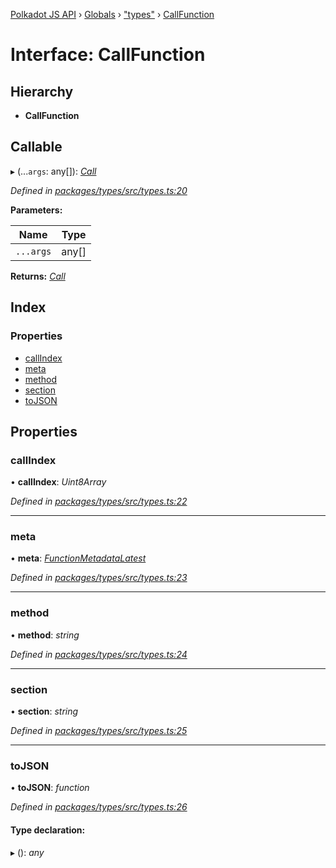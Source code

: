[Polkadot JS API](../README.md) › [Globals](../globals.md) › ["types"](../modules/_types_.md) › [CallFunction](_types_.callfunction.md)

# Interface: CallFunction

## Hierarchy

* **CallFunction**

## Callable

▸ (...`args`: any[]): *[Call](_interfaces_runtime_types_.call.md)*

*Defined in [packages/types/src/types.ts:20](https://github.com/polkadot-js/api/blob/da8ff51615/packages/types/src/types.ts#L20)*

**Parameters:**

Name | Type |
------ | ------ |
`...args` | any[] |

**Returns:** *[Call](_interfaces_runtime_types_.call.md)*

## Index

### Properties

* [callIndex](_types_.callfunction.md#callindex)
* [meta](_types_.callfunction.md#meta)
* [method](_types_.callfunction.md#method)
* [section](_types_.callfunction.md#section)
* [toJSON](_types_.callfunction.md#tojson)

## Properties

###  callIndex

• **callIndex**: *Uint8Array*

*Defined in [packages/types/src/types.ts:22](https://github.com/polkadot-js/api/blob/da8ff51615/packages/types/src/types.ts#L22)*

___

###  meta

• **meta**: *[FunctionMetadataLatest](_interfaces_metadata_types_.functionmetadatalatest.md)*

*Defined in [packages/types/src/types.ts:23](https://github.com/polkadot-js/api/blob/da8ff51615/packages/types/src/types.ts#L23)*

___

###  method

• **method**: *string*

*Defined in [packages/types/src/types.ts:24](https://github.com/polkadot-js/api/blob/da8ff51615/packages/types/src/types.ts#L24)*

___

###  section

• **section**: *string*

*Defined in [packages/types/src/types.ts:25](https://github.com/polkadot-js/api/blob/da8ff51615/packages/types/src/types.ts#L25)*

___

###  toJSON

• **toJSON**: *function*

*Defined in [packages/types/src/types.ts:26](https://github.com/polkadot-js/api/blob/da8ff51615/packages/types/src/types.ts#L26)*

#### Type declaration:

▸ (): *any*
